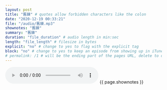 ```yaml
---
layout: post
title: "舊鍊" # quotes allow forbidden characters like the colon
date: "2020-12-19 00:33:21"
file: "/audio/舊鍊.mp3"
shownotes: "舊鍊"
summary: "舊鍊"
duration: "file_duration" # audio length in min:sec
length: "file_length" # filesize in bytes
explicit: "no" # change to yes to flag with the explicit tag
block: "no" # change to yes to keep an episode from showing up in iTunes
# permalink: /1 # will be the ending part of the pages URL, delete to default to the title
---
```


<audio controls>
<source src="{{site.url}}{{site.baseurl}}{{ page.file }}" type="audio/x-mp3">
Your browser does not support the audio element.
</audio>
{{ page.shownotes }}
